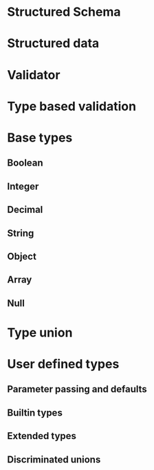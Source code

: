 # Structured Schema

# Structured data

# Validator

# Type based validation

# Base types

## Boolean

## Integer

## Decimal

## String

## Object

## Array

## Null

# Type union

# User defined types

## Parameter passing and defaults

## Builtin types

## Extended types

## Discriminated unions 


